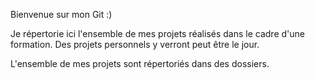 Bienvenue sur mon Git :) 

Je répertorie ici l'ensemble de mes projets réalisés dans le cadre d'une formation.
Des projets personnels y verront peut être le jour.

L'ensemble de mes projets sont répertoriés dans des dossiers.
